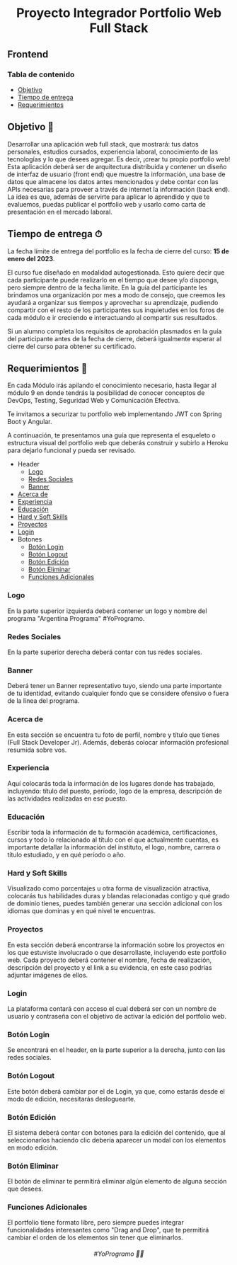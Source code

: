 <h1 align="center">Proyecto Integrador Portfolio Web Full Stack</h1>

## Frontend

### Tabla de contenido

- [Objetivo](#objetivo-🚀)
- [Tiempo de entrega](#tiempo-de-entrega-⏱)
- [Requerimientos](#requerimientos-📝)

## Objetivo 🚀

Desarrollar una aplicación web full stack, que mostrará: tus datos personales, estudios cursados, experiencia laboral, conocimiento de las tecnologías y lo que desees agregar. Es decir, ¡crear tu propio portfolio web! Esta aplicación deberá ser de arquitectura distribuida y contener un diseño de interfaz de usuario (front end) que muestre la información, una base de datos que almacene los datos antes mencionados y debe contar con las APIs necesarias para proveer a través de internet la información (back end). La idea es que, además de servirte para aplicar lo aprendido y que te evaluemos, puedas publicar el portfolio web y usarlo como carta de presentación en el mercado laboral.

## Tiempo de entrega ⏱

La fecha límite de entrega del portfolio es la fecha de cierre del curso: **15 de enero del 2023**.

El curso fue diseñado en modalidad autogestionada. Esto quiere decir que cada participante puede realizarlo en el tiempo que desee y/o disponga, pero siempre dentro de la fecha límite. En la guía del participante les brindamos una organización por mes a modo de consejo, que creemos les ayudará a organizar sus tiempos y aprovechar su aprendizaje, pudiendo compartir con el resto de los participantes sus inquietudes en los foros de cada módulo e ir creciendo e interactuando al compartir sus resultados.

Si un alumno completa los requisitos de aprobación plasmados en la guía del participante antes de la fecha de cierre, deberá igualmente esperar al cierre del curso para obtener su certificado.

## Requerimientos 📝

En cada Módulo irás apilando el conocimiento necesario, hasta llegar al módulo 9 en donde tendrás la posibilidad de conocer conceptos de DevOps, Testing, Seguridad Web y Comunicación Efectiva.

Te invitamos a securizar tu portfolio web implementando JWT con Spring Boot y Angular.

A continuación, te presentamos una guía que representa el esqueleto o estructura visual del portfolio web que deberás construir y subirlo a Heroku para dejarlo funcional y pueda ser revisado.

- Header
  - [Logo](#logo)
  - [Redes Sociales](#redes-sociales)
  - [Banner](#banner)
- [Acerca de](#acerca-de)
- [Experiencia](#experiencia)
- [Educación](#educación)
- [Hard y Soft Skills](#hard-y-soft-skills)
- [Proyectos](#proyectos)
- [Login](#login)
- Botones
  - [Botón Login](#botón-login)
  - [Botón Logout](#botón-logout)
  - [Botón Edición](#botón-edición)
  - [Botón Eliminar](#botón-eliminar)
  - [Funciones Adicionales](#funciones-adicionales)

### Logo

En la parte superior izquierda deberá contener un logo y nombre del programa "Argentina Programa" #YoProgramo.

### Redes Sociales

En la parte superior derecha deberá contar con tus redes sociales.

### Banner

Deberá tener un Banner representativo tuyo, siendo una parte importante de tu identidad, evitando cualquier fondo que se considere ofensivo o fuera de la línea del programa.

### Acerca de

En esta sección se encuentra tu foto de perfil, nombre y título que tienes (Full Stack Developer Jr). Además, deberás colocar información profesional resumida sobre vos.

### Experiencia

Aquí colocarás toda la información de los lugares donde has trabajado, incluyendo: título del puesto, período, logo de la empresa, descripción de las actividades realizadas en ese puesto.

### Educación

Escribir toda la información de tu formación académica, certificaciones, cursos y todo lo relacionado al título con el que actualmente cuentas, es importante detallar la información del instituto, el logo, nombre, carrera o título estudiado, y en qué período o año.

### Hard y Soft Skills

Visualizado como porcentajes u otra forma de visualización atractiva, colocarás tus habilidades duras y blandas relacionadas contigo y qué grado de dominio tienes, puedes también generar una sección adicional con los idiomas que dominas y en qué nivel te encuentras.

### Proyectos

En esta sección deberá encontrarse la información sobre los proyectos en los que estuviste involucrado o que desarrollaste, incluyendo este portfolio web. Cada proyecto deberá contener el nombre, fecha de realización, descripción del proyecto y el link a su evidencia, en este caso podrías adjuntar imágenes de ellos.

### Login

La plataforma contará con acceso el cual deberá ser con un nombre de usuario y contraseña con el objetivo de activar la edición del portfolio web.

### Botón Login

Se encontrará en el header, en la parte superior a la derecha, junto con las redes sociales.

### Botón Logout

Este botón deberá cambiar por el de Login, ya que, como estarás desde el modo de edición, necesitarás desloguearte.

### Botón Edición

El sistema deberá contar con botones para la edición del contenido, que al seleccionarlos haciendo clic debería aparecer un modal con los elementos en modo edición.

### Botón Eliminar

El botón de eliminar te permitirá eliminar algún elemento de alguna sección que desees.

### Funciones Adicionales

El portfolio tiene formato libre, pero siempre puedes integrar funcionalidades interesantes como "Drag and Drop", que te permitirá cambiar el orden de los elementos sin tener que eliminarlos.

<h6 align="center"> #YoProgramo 👨‍💻</h6>
